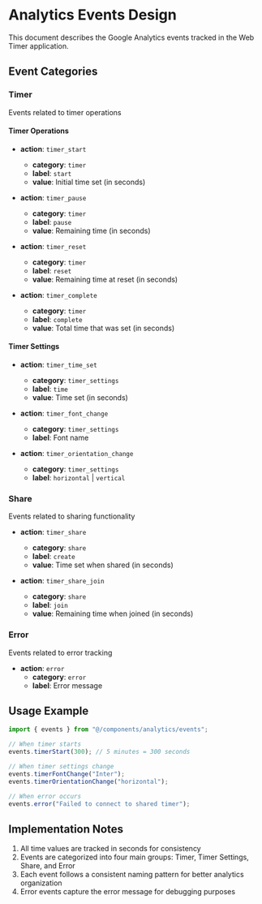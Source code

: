 # Analytics Events Design

This document describes the Google Analytics events tracked in the Web Timer application.

## Event Categories

### Timer
Events related to timer operations

#### Timer Operations
- **action**: `timer_start`
  - **category**: `timer`
  - **label**: `start`
  - **value**: Initial time set (in seconds)

- **action**: `timer_pause`
  - **category**: `timer`
  - **label**: `pause`
  - **value**: Remaining time (in seconds)

- **action**: `timer_reset`
  - **category**: `timer`
  - **label**: `reset`
  - **value**: Remaining time at reset (in seconds)

- **action**: `timer_complete`
  - **category**: `timer`
  - **label**: `complete`
  - **value**: Total time that was set (in seconds)

#### Timer Settings
- **action**: `timer_time_set`
  - **category**: `timer_settings`
  - **label**: `time`
  - **value**: Time set (in seconds)

- **action**: `timer_font_change`
  - **category**: `timer_settings`
  - **label**: Font name

- **action**: `timer_orientation_change`
  - **category**: `timer_settings`
  - **label**: `horizontal` | `vertical`

### Share
Events related to sharing functionality

- **action**: `timer_share`
  - **category**: `share`
  - **label**: `create`
  - **value**: Time set when shared (in seconds)

- **action**: `timer_share_join`
  - **category**: `share`
  - **label**: `join`
  - **value**: Remaining time when joined (in seconds)

### Error
Events related to error tracking

- **action**: `error`
  - **category**: `error`
  - **label**: Error message

## Usage Example

```typescript
import { events } from "@/components/analytics/events";

// When timer starts
events.timerStart(300); // 5 minutes = 300 seconds

// When timer settings change
events.timerFontChange("Inter");
events.timerOrientationChange("horizontal");

// When error occurs
events.error("Failed to connect to shared timer");
```

## Implementation Notes

1. All time values are tracked in seconds for consistency
2. Events are categorized into four main groups: Timer, Timer Settings, Share, and Error
3. Each event follows a consistent naming pattern for better analytics organization
4. Error events capture the error message for debugging purposes 